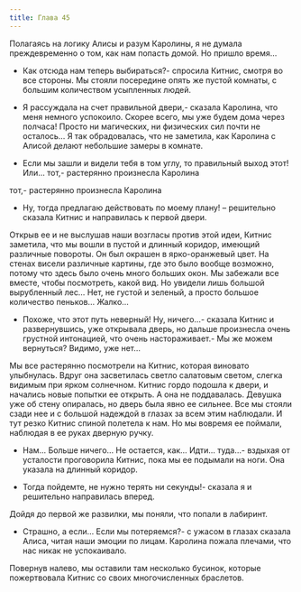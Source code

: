 ```yaml
---
title: Глава 45
---
```


Полагаясь на логику Алисы и разум Каролины, я не думала преждевременно о том, как нам попасть домой. Но пришло время…

- Как отсюда нам теперь выбираться?- спросила Китнис, смотря во все стороны. Мы стояли посередине опять же пустой
  комнаты, с большим количеством усыпленных людей.

- Я рассуждала на счет правильной двери,- сказала Каролина, что меня немного успокоило. Скорее всего, мы уже будем дома
  через полчаса! Просто ни магических, ни физических сил почти не осталось… Я так обрадовалась, что не заметила, как
  Каролина с Алисой делают небольшие замеры в комнате.

- Если мы зашли и видели тебя в том углу, то правильный выход этот! Или… тот,- растерянно произнесла Каролина

тот,- растерянно произнесла Каролина

- Ну, тогда предлагаю действовать по моему плану! – решительно сказала Китнис и направилась к первой двери.

Открыв ее и не выслушав наши возгласы против этой идеи, Китнис заметила, что мы вошли в пустой и длинный коридор,
имеющий различные повороты. Он был окрашен в ярко-оранжевый цвет. На стенах висели различные картины, где это было
вообще возможно, потому что здесь было очень много больших окон. Мы забежали все вместе, чтобы посмотреть, какой вид. Но
увидели лишь большой вырубленный лес… Нет, не густой и зеленый, а просто большое количество пеньков… Жалко…

- Похоже, что этот путь неверный! Ну, ничего…- сказала Китнис и развернувшись, уже открывала дверь, но дальше произнесла
  очень грустной интонацией, что очень настораживает.- Мы же можем вернуться? Видимо, уже нет…

Мы все растерянно посмотрели на Китнис, которая виновато улыбнулась. Вдруг она засветилась светло салатовым светом,
слегка видимым при ярком солнечном. Китнис гордо подошла к двери, и начались новые попытки ее открыть. А она не
поддавалась. Девушка уже об стену опиралась, но дверь была явно ее сильнее. Все мы стояли сзади нее и с большой надеждой
в глазах за всем этим наблюдали. И тут резко Китнис спиной полетела к нам. Но мы вовремя ее поймали, наблюдая в ее руках
дверную ручку.

- Нам… Больше ничего… Не остается, как… Идти… туда…- вздыхая от усталости проговорила Китнис, пока мы ее подымали на
  ноги. Она указала на длинный коридор.

- Тогда пойдемте, не нужно терять ни секунды!- сказала я и решительно направилась вперед.

Дойдя до первой же развилки, мы поняли, что попали в лабиринт.

- Страшно, а если… Если мы потеряемся?- с ужасом в глазах сказала Алиса, читая наши эмоции по лицам. Каролина пожала
  плечами, что нас никак не успокаивало.

Повернув налево, мы оставили там несколько бусинок, которые пожертвовала Китнис со своих многочисленных браслетов.
